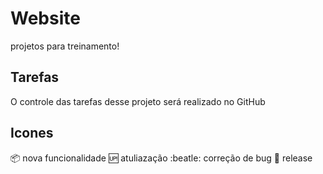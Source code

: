 # Website 
 projetos para treinamento!

 ## Tarefas

 O controle das tarefas desse projeto será realizado no GitHub

 ## Icones

 :package: nova funcionalidade
 :up: atuliazação
 :beatle: correção de bug
 :checkered_flag: release


